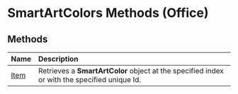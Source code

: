 
# SmartArtColors Methods (Office)

## Methods



|**Name**|**Description**|
|:-----|:-----|
| [Item](58292e23-cdc9-09f0-7770-d5ea5ca4cf44.md)|Retrieves a  **SmartArtColor** object at the specified index or with the specified unique Id.|
